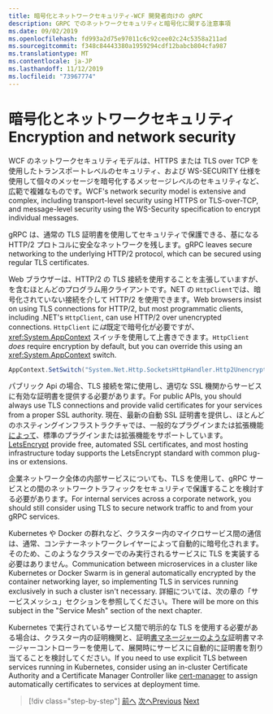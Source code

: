```yaml
---
title: 暗号化とネットワークセキュリティ-WCF 開発者向けの gRPC
description: GRPC でのネットワークセキュリティと暗号化に関する注意事項
ms.date: 09/02/2019
ms.openlocfilehash: fd993a2d75e97011c6c92cee02c24c5358a211ad
ms.sourcegitcommit: f348c84443380a1959294cdf12babcb804cfa987
ms.translationtype: MT
ms.contentlocale: ja-JP
ms.lasthandoff: 11/12/2019
ms.locfileid: "73967774"
---
```

# <a name="encryption-and-network-security"></a><span data-ttu-id="638e0-103">暗号化とネットワークセキュリティ</span><span class="sxs-lookup"><span data-stu-id="638e0-103">Encryption and network security</span></span>

<span data-ttu-id="638e0-104">WCF のネットワークセキュリティモデルは、HTTPS または TLS over TCP を使用したトランスポートレベルのセキュリティ、および WS-SECURITY 仕様を使用して個々のメッセージを暗号化するメッセージレベルのセキュリティなど、広範で複雑なものです。</span><span class="sxs-lookup"><span data-stu-id="638e0-104">WCF's network security model is extensive and complex, including transport-level security using HTTPS or TLS-over-TCP, and message-level security using the WS-Security specification to encrypt individual messages.</span></span>

<span data-ttu-id="638e0-105">gRPC は、通常の TLS 証明書を使用してセキュリティで保護できる、基になる HTTP/2 プロトコルに安全なネットワークを残します。</span><span class="sxs-lookup"><span data-stu-id="638e0-105">gRPC leaves secure networking to the underlying HTTP/2 protocol, which can be secured using regular TLS certificates.</span></span>

<span data-ttu-id="638e0-106">Web ブラウザーは、HTTP/2 の TLS 接続を使用することを主張していますが、を含むほとんどのプログラム用クライアントです。NET の `HttpClient`では、暗号化されていない接続を介して HTTP/2 を使用できます。</span><span class="sxs-lookup"><span data-stu-id="638e0-106">Web browsers insist on using TLS connections for HTTP/2, but most programmatic clients, including .NET's `HttpClient`, can use HTTP/2 over unencrypted connections.</span></span> <span data-ttu-id="638e0-107">`HttpClient` に*は*既定で暗号化が必要ですが、<xref:System.AppContext> スイッチを使用して上書きできます。</span><span class="sxs-lookup"><span data-stu-id="638e0-107">`HttpClient` *does* require encryption by default, but you can override this using an <xref:System.AppContext> switch.</span></span>

```csharp
AppContext.SetSwitch("System.Net.Http.SocketsHttpHandler.Http2UnencryptedSupport", true);
```

<span data-ttu-id="638e0-108">パブリック Api の場合、TLS 接続を常に使用し、適切な SSL 機関からサービスに有効な証明書を提供する必要があります。</span><span class="sxs-lookup"><span data-stu-id="638e0-108">For public APIs, you should always use TLS connections and provide valid certificates for your services from a proper SSL authority.</span></span> <span data-ttu-id="638e0-109">現在、最新の自動 SSL 証明書を提供し、ほとんどのホスティングインフラストラクチャでは、一般的なプラグインまたは拡張機能[によって](https://letsencrypt.org)、標準のプラグインまたは拡張機能をサポートしています。</span><span class="sxs-lookup"><span data-stu-id="638e0-109">[LetsEncrypt](https://letsencrypt.org) provide free, automated SSL certificates, and most hosting infrastructure today supports the LetsEncrypt standard with common plug-ins or extensions.</span></span>

<span data-ttu-id="638e0-110">企業ネットワーク全体の内部サービスについても、TLS を使用して、gRPC サービスとの間のネットワークトラフィックをセキュリティで保護することを検討する必要があります。</span><span class="sxs-lookup"><span data-stu-id="638e0-110">For internal services across a corporate network, you should still consider using TLS to secure network traffic to and from your gRPC services.</span></span>

<span data-ttu-id="638e0-111">Kubernetes や Docker の群れなど、クラスター内のマイクロサービス間の通信は、通常、コンテナーネットワークレイヤーによって自動的に暗号化されます。そのため、このようなクラスターでのみ実行されるサービスに TLS を実装する必要はありません。</span><span class="sxs-lookup"><span data-stu-id="638e0-111">Communication between microservices in a cluster like Kubernetes or Docker Swarm is in general automatically encrypted by the container networking layer, so implementing TLS in services running exclusively in such a cluster isn't necessary.</span></span> <span data-ttu-id="638e0-112">詳細については、次の章の「サービスメッシュ」セクションを参照してください。</span><span class="sxs-lookup"><span data-stu-id="638e0-112">There will be more on this subject in the "Service Mesh" section of the next chapter.</span></span>

<span data-ttu-id="638e0-113">Kubernetes で実行されているサービス間で明示的な TLS を使用する必要がある場合は、クラスター内の証明機関と、証明[書マネージャーのような](https://docs.cert-manager.io/en/latest/)証明書マネージャーコントローラーを使用して、展開時にサービスに自動的に証明書を割り当てることを検討してください。</span><span class="sxs-lookup"><span data-stu-id="638e0-113">If you need to use explicit TLS between services running in Kubernetes, consider using an in-cluster Certificate Authority and a Certificate Manager Controller like [cert-manager](https://docs.cert-manager.io/en/latest/) to assign automatically certificates to services at deployment time.</span></span>

>[!div class="step-by-step"]
><span data-ttu-id="638e0-114">[前へ](channel-credentials.md)
>[次へ](grpc-in-production.md)</span><span class="sxs-lookup"><span data-stu-id="638e0-114">[Previous](channel-credentials.md)
[Next](grpc-in-production.md)</span></span>
